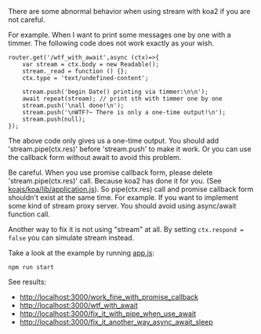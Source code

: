 There are some abnormal behavior when using stream with koa2 if you are not careful.

For example. When I want to print some messages one by one with a timmer. The following code does not work exactly as your wish.

    router.get('/wtf_with_await',async (ctx)=>{
        var stream = ctx.body = new Readable();
        stream._read = function () {};
        ctx.type = 'text/undefined-content';

        stream.push('begin Date() printing via timmer:\n\n');
        await repeat(stream); // print sth with timmer one by one
        stream.push('\nall done!\n');
        stream.push('\nWTF?~ There is only a one-time output!\n');
        stream.push(null);
    });

The above code only gives us a one-time output. You should add 'stream.pipe(ctx.res)' before 'stream.push' to make it work. Or you can use the callback form without await to avoid this problem.

Be careful. When you use promise callback form, please delete 'stream.pipe(ctx.res)' call. Because koa2 has done it for you. (See [koajs/koa/lib/application.js](https://github.com/koajs/koa/blob/master/lib/application.js#L267)). So pipe(ctx.res) call and promise callback form shouldn't exist at the same time. For example. If you want to implement some kind of stream proxy server. You should avoid using async/await function call.

Another way to fix it is not using "stream" at all. By setting `ctx.respond = false` you can simulate stream instead.

Take a look at the example by running [app.js](app.js):

    npm run start

See results:

- <http://localhost:3000/work_fine_with_promise_callback>
- <http://localhost:3000/wtf_with_await>
- <http://localhost:3000/fix_it_with_pipe_when_use_await>
- <http://localhost:3000/fix_it_another_way_async_await_sleep>
